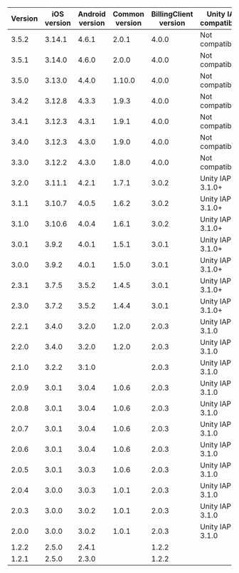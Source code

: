 | Version | iOS version | Android version | Common version | BillingClient version | Unity IAP compatibility |
|---------|-------------|-----------------|----------------|-----------------------|-------------------------|
| 3.5.2   | 3.14.1      | 4.6.1           | 2.0.1          | 4.0.0                 | Not compatible          |
| 3.5.1   | 3.14.0      | 4.6.0           | 2.0.0          | 4.0.0                 | Not compatible          |
| 3.5.0   | 3.13.0      | 4.4.0           | 1.10.0         | 4.0.0                 | Not compatible          |
| 3.4.2   | 3.12.8      | 4.3.3           | 1.9.3          | 4.0.0                 | Not compatible          |
| 3.4.1   | 3.12.3      | 4.3.1           | 1.9.1          | 4.0.0                 | Not compatible          |
| 3.4.0   | 3.12.3      | 4.3.0           | 1.9.0          | 4.0.0                 | Not compatible          |
| 3.3.0   | 3.12.2      | 4.3.0           | 1.8.0          | 4.0.0                 | Not compatible          |
| 3.2.0   | 3.11.1      | 4.2.1           | 1.7.1          | 3.0.2                 | Unity IAP 3.1.0+        |
| 3.1.1   | 3.10.7      | 4.0.5           | 1.6.2          | 3.0.2                 | Unity IAP 3.1.0+        |
| 3.1.0   | 3.10.6      | 4.0.4           | 1.6.1          | 3.0.2                 | Unity IAP 3.1.0+        |
| 3.0.1   | 3.9.2       | 4.0.1           | 1.5.1          | 3.0.1                 | Unity IAP 3.1.0+        |
| 3.0.0   | 3.9.2       | 4.0.1           | 1.5.0          | 3.0.1                 | Unity IAP 3.1.0+        |
| 2.3.1   | 3.7.5       | 3.5.2           | 1.4.5          | 3.0.1                 | Unity IAP 3.1.0+        |
| 2.3.0   | 3.7.2       | 3.5.2           | 1.4.4          | 3.0.1                 | Unity IAP 3.1.0+        |
| 2.2.1   | 3.4.0       | 3.2.0           | 1.2.0          | 2.0.3                 | Unity IAP < 3.1.0       |
| 2.2.0   | 3.4.0       | 3.2.0           | 1.2.0          | 2.0.3                 | Unity IAP < 3.1.0       |
| 2.1.0   | 3.2.2       | 3.1.0           |                | 2.0.3                 | Unity IAP < 3.1.0       |
| 2.0.9   | 3.0.1       | 3.0.4           | 1.0.6          | 2.0.3                 | Unity IAP < 3.1.0       |
| 2.0.8   | 3.0.1       | 3.0.4           | 1.0.6          | 2.0.3                 | Unity IAP < 3.1.0       |
| 2.0.7   | 3.0.1       | 3.0.4           | 1.0.6          | 2.0.3                 | Unity IAP < 3.1.0       |
| 2.0.6   | 3.0.1       | 3.0.4           | 1.0.6          | 2.0.3                 | Unity IAP < 3.1.0       |
| 2.0.5   | 3.0.1       | 3.0.3           | 1.0.6          | 2.0.3                 | Unity IAP < 3.1.0       |
| 2.0.4   | 3.0.0       | 3.0.3           | 1.0.1          | 2.0.3                 | Unity IAP < 3.1.0       |
| 2.0.3   | 3.0.0       | 3.0.2           | 1.0.1          | 2.0.3                 | Unity IAP < 3.1.0       |
| 2.0.0   | 3.0.0       | 3.0.2           | 1.0.1          | 2.0.3                 | Unity IAP < 3.1.0       |
| 1.2.2   | 2.5.0       | 2.4.1           |                | 1.2.2                 |                         |
| 1.2.1   | 2.5.0       | 2.3.0           |                | 1.2.2                 |                         |
